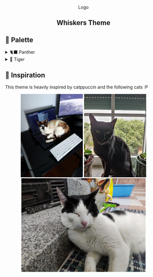 <div align="center">

Logo

## Whiskers Theme

</div>

## 🎨 Palette

<details>
<summary>🐈‍⬛ Panther</summary>

| Preview | Name         | Hex     | RGB              | HSL                   |
| ------- | ------------ | ------- | ---------------- | --------------------- |
|         | Banana       | #FFE072 | rgb(255,224,114) | hsl(46.8,100%,72.4%)  |
|         | Blueberry    | #A5CEFF | rgb(165,206,255) | hsl(212.7,100%,82.4%) |
|         | Cherry       | #FF8C7C | rgb(255,140,124) | hsl(7.3,100%,74.3%)   |
|         | Grape        | #FFAAF5 | rgb(255,170,245) | hsl(307.1,100%,83.3%) |
|         | Kiwi         | #B1E380 | rgb(177,227,128) | hsl(90.3,63.9%,69.6%) |
|         | Tangerine    | #FFB26C | rgb(255,178,108) | hsl(28.6,100%,71.2%)  |
|         | NeutralOne   | #000000 | rgb(0,0,0)       | hsl(0,0%,0%)          |
|         | NeutralTwo   | #0E0600 | rgb(14,6,0)      | hsl(25.7,100%,2.7%)   |
|         | NeutralThree | #140800 | rgb(20,8,0)      | hsl(24,100%,3.9%)     |
|         | NeutralFor   | #1B0B00 | rgb(27,11,0)     | hsl(24.4,100%,5.3%)   |
|         | NeutralFive  | #210D00 | rgb(33,13,0)     | hsl(23.6,100%,6.5%)   |
|         | NeutralSix   | #301300 | rgb(48,19,0)     | hsl(23.8,100%,9.4%)   |
|         | NeutralSeven | #401A00 | rgb(64,26,0)     | hsl(24.4,100%,12.5%)  |
|         | NeutralEight | #502000 | rgb(80,32,0)     | hsl(24,100%,15.7%)    |
|         | Text         | #FFEEE2 | rgb(255,238,226) | hsl(24.8,100%,94.3%)  |
|         | SubText      | #E5D2C5 | rgb(229,210,197) | hsl(24.4,38.1%,83.5%) |
|         | Disabled     | #8A512B | rgb(138,81,43)   | hsl(24,52.5%,35.5%)   |

</details>

<details>
<summary>🐯 Tiger</summary>

| Preview | Name         | Hex     | RGB              | HSL                    |
| ------- | ------------ | ------- | ---------------- | ---------------------- |
|         | Banana       | #A87B0A | rgb(168,123,10)  | hsl(42.9,88.8%,34.9%)  |
|         | Blueberry    | #5284BE | rgb(82,132,190)  | hsl(212.2,45.4%,53.3%) |
|         | Cherry       | #B43A2A | rgb(180,58,42)   | hsl(7,62.2%,43.5%)     |
|         | Grape        | #6A9534 | rgb(106,149,52)  | hsl(86.6,48.3%,39.4%)  |
|         | Kiwi         | #7D0E70 | rgb(125,14,112)  | hsl(307,79.9%,27.3%)   |
|         | Tangerine    | #C15D01 | rgb(193,93,1)    | hsl(28.8,99%,38%)      |
|         | NeutralOne   | #FFFCF8 | rgb(255,252,248) | hsl(34.3,100%,98.6%)   |
|         | NeutralTwo   | #FFF9F0 | rgb(255,249,240) | hsl(36,100%,97.1%)     |
|         | NeutralThree | #FFF5E7 | rgb(255,245,231) | hsl(35,100%,95.3%)     |
|         | NeutralFor   | #FFF3E2 | rgb(255,243,226) | hsl(35.2,100%,94.3%)   |
|         | NeutralFive  | #FFF1DD | rgb(255,241,221) | hsl(35.3,100%,93.3%)   |
|         | NeutralSix   | #FFF0DA | rgb(255,240,218) | hsl(35.7,100%,92.7%)   |
|         | NeutralSeven | #FFEFD7 | rgb(255,239,215) | hsl(36,100%,92.2%)     |
|         | NeutralEight | #FFECCF | rgb(255,236,207) | hsl(36.3,100%,90.6%)   |
|         | Text         | #3E1900 | rgb(62,25,0)     | hsl(24.2,100%,12.2%)   |
|         | SubText      | #865C3A | rgb(134,92,58)   | hsl(26.8,39.6%,37.6%)  |
|         | Disabled     | #A17F68 | rgb(161,127,104) | hsl(24.2,23.3%,52%)    |

</details>

## 🌳 Inspiration

This theme is heavily inspired by catppuccin and the following cats :P

<div align="center">
<div>
<img src="assets/cookie.webp" width="200">
<img src="assets/preta.webp" width="200">
</div>
<img src="assets/oreo.webp" width="400">
</div>
